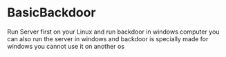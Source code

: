 # BasicBackdoor
Run Server first on your Linux and run backdoor in windows computer
you can also run the server in windows and backdoor is specially made for windows you cannot use it on another os
